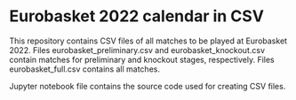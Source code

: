 # Eurobasket 2022 calendar in CSV
This repository contains CSV files of all matches to be played at Eurobasket 2022.
Files eurobasket_preliminary.csv and eurobasket_knockout.csv contain matches for preliminary and knockout stages, respectively.
Files eurobasket_full.csv contains all matches.

Jupyter notebook file contains the source code used for creating CSV files.
